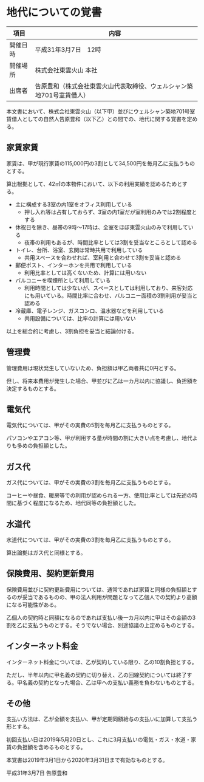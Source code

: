 # 地代についての覚書

|項目|内容|
|----|-----|
|開催日時|平成31年3月7日　12時|
|開催場所|株式会社東雲火山 本社|
|出席者|告原豊和（株式会社東雲火山代表取締役、ウェルシャン築地701号室賃借人）|

本文書において、株式会社東雲火山（以下甲）並びにウェルシャン築地701号室賃借人としての自然人告原豊和（以下乙）との間での、地代に関する覚書を定める。

## 家賃家賃

家賃は、甲が現行家賃の115,000円の3割として34,500円を毎月乙に支払うものとする。

算出根拠として、42㎡の本物件において、以下の利用実績を認めるためとする。

-	主に構成する3室の内1室をオフィス利用している
    - 押し入れ等は占有しておらず、3室の内1室だが室利用のみでは2割程度とする
-	休祝日を除き、昼帯の9時～17時は、全室をほぼ東雲火山のみで利用している
    - 夜帯の利用もあるが、時間比率としては3割を妥当なところとして認める
-	トイレ、台所、浴室、玄関は常時共用で利用している
    - 共用スペースを合わせれば、室利用と合わせて3割を妥当と認める
-	郵便ポスト、インターホンを共用で利用している
    - 利用比率としては高くないため、計算には用いない
-	バルコニーを喫煙所として利用している
    - 利用時間としては少ないが、スペースとしては利用しており、来客対応にも用いている。時間比率に合わせ、バルコニー面積の3割利用が妥当と認める
-	冷蔵庫、電子レンジ、ガスコンロ、温水器などを利用している
    - 共用設備については、比率の計算には用いない

以上を総合的に考慮し、3割負担を妥当と結論付ける。

## 管理費

管理費用は現状発生していないため、負担額は甲乙両者共に0円とする。

但し、将来本費用が発生した場合、甲並びに乙は一カ月以内に協議し、負担額を決定するものとする。
 
## 電気代

電気代については、甲がその実費の5割を毎月乙に支払うものとする。

パソコンやエアコン等、甲が利用する量が時間の割に大きい点を考慮し、地代よりも多めの負担額とした。

## ガス代

ガス代については、甲がその実費の3割を毎月乙に支払うものとする。

コーヒーや昼食、暖房等での利用が認められる一方、使用比率としては先述の時間に基づく程度になるため、地代同等の負担額とした。

## 水道代

水道代については、甲がその実費の3割を毎月乙に支払うものとする。

算出論拠はガス代と同様とする。

## 保険費用、契約更新費用

保険費用並びに契約更新費用については、通常であれば家賃と同様の負担額とするのが妥当であるものの、甲の法人利用が問題となって乙個人での契約より高額になる可能性がある。

乙個人の契約時と同額になるのであれば支払い後一カ月以内に甲はその金額の3割を乙に支払うものとする。そうでない場合、別途協議の上定めるものとする。

## インターネット料金

インターネット料金については、乙が契約している限り、乙の10割負担とする。

ただし、半年以内に甲名義の契約に切り替え、乙の回線契約については終了する。甲名義の契約となった場合、乙は甲への支払い義務を負わないものとする。

## その他

支払い方法は、乙が全額を支払い、甲が定期同額給与の支払いに加算して支払う形とする。

初回支払い日は2019年5月20日とし、これに3月支払いの電気・ガス・水道・家賃の負担額を含めるものとする。

本覚書は2019年3月1日から2020年3月31日まで有効なものとする。

平成31年3月7日 告原豊和
